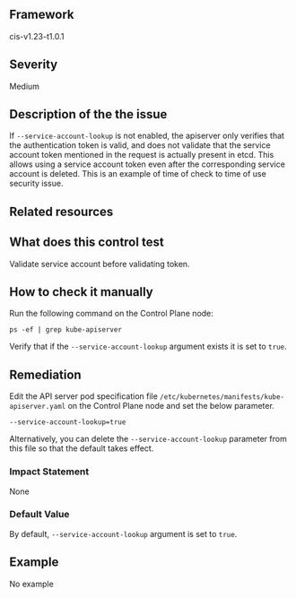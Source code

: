 ## Framework
cis-v1.23-t1.0.1
 
## Severity
Medium

## Description of the the issue
If `--service-account-lookup` is not enabled, the apiserver only verifies that the authentication token is valid, and does not validate that the service account token mentioned in the request is actually present in etcd. This allows using a service account token even after the corresponding service account is deleted. This is an example of time of check to time of use security issue.
 
## Related resources

## What does this control test
Validate service account before validating token.
 
## How to check it manually
Run the following command on the Control Plane node:

 
```
ps -ef | grep kube-apiserver

```
 Verify that if the `--service-account-lookup` argument exists it is set to `true`.
## Remediation
Edit the API server pod specification file `/etc/kubernetes/manifests/kube-apiserver.yaml` on the Control Plane node and set the below parameter.

 
```
--service-account-lookup=true

```
 Alternatively, you can delete the `--service-account-lookup` parameter from this file so that the default takes effect.
 
### Impact Statement
None
### Default Value
By default, `--service-account-lookup` argument is set to `true`.
## Example
No example
